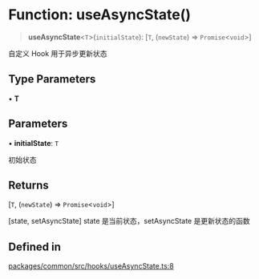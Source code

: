 # Function: useAsyncState()

> **useAsyncState**\<`T`\>(`initialState`): [`T`, (`newState`) => `Promise`\<`void`\>]

自定义 Hook 用于异步更新状态

## Type Parameters

• **T**

## Parameters

• **initialState**: `T`

初始状态

## Returns

[`T`, (`newState`) => `Promise`\<`void`\>]

[state, setAsyncState] state 是当前状态，setAsyncState 是更新状态的函数

## Defined in

[packages/common/src/hooks/useAsyncState.ts:8](https://github.com/XiaoPiHong/xph-crud/blob/300d288b2cb7d1d481589252292dd1816109678d/packages/common/src/hooks/useAsyncState.ts#L8)

